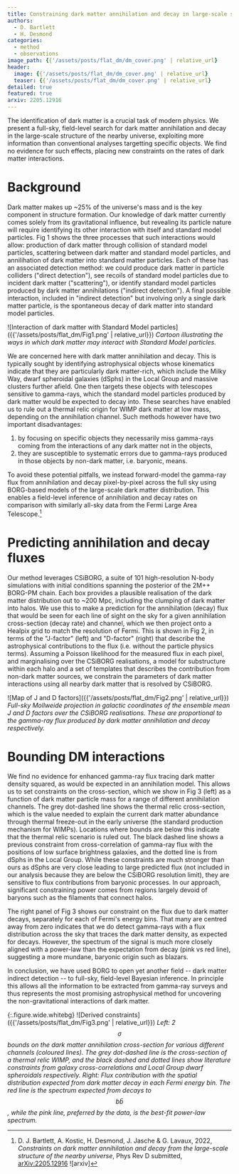 ```yaml
---
title: Constraining dark matter annihilation and decay in large-scale structures
authors:
  - D. Bartlett
  - H. Desmond
categories:
  - method
  - observations
image_path: {{'/assets/posts/flat_dm/dm_cover.png' | relative_url}
header:
  image: {{'/assets/posts/flat_dm/dm_cover.png' | relative_url} 
  teaser: {{'/assets/posts/flat_dm/dm_cover.png' | relative_url}
detailed: true
featured: true
arxiv: 2205.12916
---
```


The identification of dark matter is a crucial task of modern physics. We present a full-sky, field-level search for dark matter annihilation and decay in the large-scale structure of the nearby universe, exploiting more information than conventional analyses targetting specific objects. We find no evidence for such effects, placing new constraints on the rates of dark matter interactions.

# Background

Dark matter makes up ~25% of the universe's mass and is the key component
in structure formation. Our knowledge of dark matter currently comes solely from its
gravitational influence, but revealing its particle nature will require
identifying its other interaction with itself and standard model particles.
Fig 1 shows the three processes that such interactions would allow: production
of dark matter through collision of standard model particles, scattering between dark matter and standard model particles,
and annilihation of dark matter into standard matter particles. Each of these has an associated
detection method: we could produce dark matter in particle colliders ("direct
detection"), see recoils of standard model particles due to incident dark matter ("scattering"), or
identify standard model particles produced by dark matter annihilations ("indirect detection"). A
final possible interaction, included in "indirect detection" but involving only
a single dark matter particle, is the spontaneous decay of dark matter into standard model particles.

![Interaction of dark matter with Standard Model particles]({{'/assets/posts/flat_dm/Fig1.png' | relative_url}})
_Cartoon illustrating the ways in which dark matter may interact with Standard Model particles._

We are concerned here with dark matter annihilation and decay. This is typically sought
by identifying astrophysical objects whose kinematics indicate that they are
particularly dark matter-rich, which include the Milky Way, dwarf spheroidal galaxies
(dSphs) in the Local Group and massive clusters further afield. One then targets
these objects with telescopes sensitive to gamma-rays, which the standard model particles
produced by dark matter would be expected to decay into. These searches have enabled us
to rule out a thermal relic origin for WIMP dark matter at low mass, depending
on the annihilation channel. Such methods however have two important
disadvantages:

1. by focusing on specific objects they necessarily miss gamma-rays coming from the interactions of any dark matter not in the objects,
2. they are susceptible to systematic errors due to gamma-rays produced in those objects by non-dark matter, i.e. baryonic, means.

To avoid these potential pitfalls, we instead forward-model the gamma-ray flux
from annihilation and decay pixel-by-pixel across the full sky using BORG-based
models of the large-scale dark matter distribution. This enables a field-level
inference of annihilation and decay rates on comparison with similarly all-sky
data from the Fermi Large Area Telescope.[^paper]

# Predicting annihilation and decay fluxes

Our method leverages CSiBORG, a suite of 101 high-resolution
N-body simulations with initial conditions spanning the posterior of the 2M++ BORG-PM
chain. Each box provides a plausible realisation of the dark matter distribution
out to ~200 Mpc, including the clumping of dark matter into halos. We use this to make a
prediction for the annihilation (decay) flux that would be seen for each line of
sight on the sky for a given annihilation cross-section (decay rate) and
channel, which we then project onto a Healpix grid to match the resolution of
Fermi. This is shown in Fig 2, in terms of the "J-factor" (left) and "D-factor"
(right) that describe the astrophysical contributions to the flux (i.e. without
the particle physics terms). Assuming a Poisson likelihood for the measured flux
in each pixel, and marginalising over the CSiBORG realisations, a model for
substructure within each halo and a set of templates that describes the
contribution from non-dark matter sources, we constrain the parameters of dark matter interactions
using all nearby dark matter that is resolved by CSiBORG.

![Map of J and D factors]({{'/assets/posts/flat_dm/Fig2.png' | relative_url}})
_Full-sky Mollweide projection in galactic coordinates of the ensemble mean J and D factors over the CSiBORG realisations. These are proportional to the gamma-ray flux produced by dark matter annihilation and decay respectively._

# Bounding DM interactions

We find no evidence for enhanced gamma-ray flux tracing dark matter density squared, as
would be expected in an annihilation model. This allows us to set constraints on
the cross-section, which we show in Fig 3 (left) as a function of dark matter particle
mass for a range of different annihilation channels. The grey dot-dashed line
shows the thermal relic cross-section, which is the value needed to explain the
current dark matter abundance through thermal freeze-out in the early universe
(the standard production mechanism for WIMPs). Locations where bounds are below
this indicate that the thermal relic scenario is ruled out. The black dashed
line shows a previous constraint from cross-correlation of gamma-ray flux with
the positions of low surface brightness galaxies, and the dotted line is from
dSphs in the Local Group. While these constraints are much stronger than ours
as dSphs are very close leading to large predicted flux (not included in our
analysis because they are below the CSiBORG resolution limit), they are
sensitive to flux contributions from baryonic processes. In our approach,
significant constraining power comes from regions largely devoid of baryons
such as the filaments that connect halos.

The right panel of Fig 3 shows our constraint on the flux due to dark matter decays,
separately for each of Fermi's energy bins. That many are centred away from zero
indicates that we do detect gamma-rays with a flux distribution across the sky
that traces the dark matter density, as expected for decays. However, the spectrum of the
signal is much more closely aligned with a power-law than the expectation from
decay (pink vs red line), suggesting a more mundane, baryonic origin such as
blazars.

In conclusion, we have used BORG to open yet another field -- dark matter indirect
detection -- to full-sky, field-level Bayesian inference. In principle this
allows all the information to be extracted from gamma-ray surveys and thus
represents the most promising astrophysical method for uncovering the
non-gravitational interactions of dark matter.

{:.figure.wide.whitebg}
![Derived constraints]({{'/assets/posts/flat_dm/Fig3.png' | relative_url}})
_Left: 2$$\sigma$$ bounds on the dark matter annihilation cross-section for various different channels (coloured lines). The grey dot-dashed line is the cross-section of a thermal relic WIMP, and the black dashed and dotted lines show literature constraints from galaxy cross-correlations and Local Group dwarf spheroidals respectively. Right: Flux contribution with the spatial distribution expected from dark matter decay in each Fermi energy bin. The red line is the spectrum expected from decays to $$b\bar{b}$$, while the pink line, preferred by the data, is the best-fit power-law spectrum._

[^paper]: D. J. Bartlett, A. Kostic, H. Desmond, J. Jasche & G. Lavaux, 2022, _Constraints on dark matter annihilation and decay from the large-scale structure of the nearby universe_, Phys Rev D submitted, [arXiv:2205.12916](https://arxiv.org/abs/2205.12916) ![arxiv]

